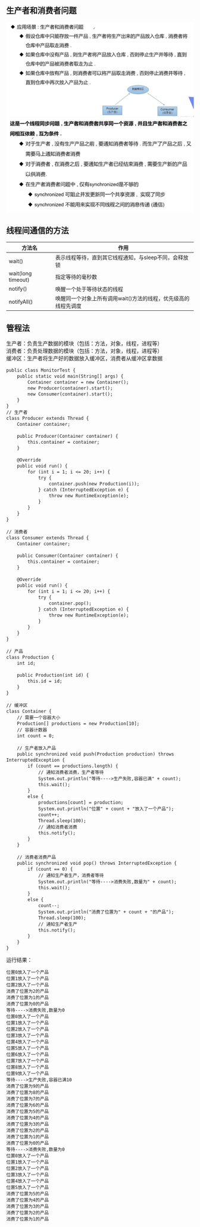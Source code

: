 ## 生产者和消费者问题
![什么是生产者和消费者问题](https://github.com/ZhengyuanHan/CS/blob/main/img/%E7%94%9F%E4%BA%A7%E8%80%85%E5%92%8C%E6%B6%88%E8%B4%B9%E8%80%85.png)
![生产者和消费者问题分析](https://github.com/ZhengyuanHan/CS/blob/main/img/%E7%94%9F%E4%BA%A7%E8%80%85%E5%92%8C%E6%B6%88%E8%B4%B9%E8%80%85%E9%97%AE%E9%A2%98%E5%88%86%E6%9E%90.png)
## 线程间通信的方法
| 方法名 | 作用 |
| --- | --- |
| wait() | 表示线程等待，直到其它线程通知，与sleep不同，会释放锁 |
| wait(long timeout) | 指定等待的毫秒数 |
| notify() | 唤醒一个处于等待状态的线程 |
| notifyAll() | 唤醒同一个对象上所有调用wait()方法的线程，优先级高的线程先调度 |  
## 管程法
生产者：负责生产数据的模块（包括：方法，对象，线程，进程等）  
消费者：负责处理数据的模块（包括：方法，对象，线程，进程等）  
缓冲区：生产者将生产好的数据放入缓冲区，消费者从缓冲区拿数据
```
public class MonitorTest {
    public static void main(String[] args) {
        Container container = new Container();
        new Producer(container).start();
        new Consumer(container).start();
    }
}
// 生产者
class Producer extends Thread {
    Container container;

    public Producer(Container container) {
        this.container = container;
    }

    @Override
    public void run() {
        for (int i = 1; i <= 20; i++) {
            try {
                container.push(new Production(i));
            } catch (InterruptedException e) {
                throw new RuntimeException(e);
            }
        }
    }
}

// 消费者
class Consumer extends Thread {
    Container container;

    public Consumer(Container container) {
        this.container = container;
    }

    @Override
    public void run() {
        for (int i = 1; i <= 20; i++) {
            try {
                container.pop();
            } catch (InterruptedException e) {
                throw new RuntimeException(e);
            }
        }
    }
}

// 产品
class Production {
    int id;

    public Production(int id) {
        this.id = id;
    }
}

// 缓冲区
class Container {
    // 需要一个容器大小
    Production[] productions = new Production[10];
    // 容器计数器
    int count = 0;

    // 生产者放入产品
    public synchronized void push(Production production) throws InterruptedException {
        if (count == productions.length) {
            // 通知消费者消费，生产者等待
            System.out.println("等待---->生产失败,容器已满" + count);
            this.wait();
        }
        else {
            productions[count] = production;
            System.out.println("位置" + count + "放入了一个产品");
            count++;
            Thread.sleep(100);
            // 通知消费者消费
            this.notify();
        }
    }

    // 消费者消费产品
    public synchronized void pop() throws InterruptedException {
        if (count == 0) {
            // 通知生产者生产，消费者等待
            System.out.println("等待---->消费失败,数量为" + count);
            this.wait();
        }
        else {
            count--;
            System.out.println("消费了位置为" + count + "的产品");
            Thread.sleep(100);
            // 通知生产者生产
            this.notify();
        }
    }
}
```
运行结果：
```
位置0放入了一个产品
位置1放入了一个产品
位置2放入了一个产品
消费了位置为2的产品
消费了位置为1的产品
消费了位置为0的产品
等待---->消费失败,数量为0
位置0放入了一个产品
位置1放入了一个产品
位置2放入了一个产品
位置3放入了一个产品
位置4放入了一个产品
位置5放入了一个产品
位置6放入了一个产品
位置7放入了一个产品
位置8放入了一个产品
位置9放入了一个产品
等待---->生产失败,容器已满10
消费了位置为9的产品
消费了位置为8的产品
消费了位置为7的产品
消费了位置为6的产品
消费了位置为5的产品
消费了位置为4的产品
消费了位置为3的产品
消费了位置为2的产品
消费了位置为1的产品
消费了位置为0的产品
等待---->消费失败,数量为0
位置0放入了一个产品
位置1放入了一个产品
位置2放入了一个产品
位置3放入了一个产品
位置4放入了一个产品
位置5放入了一个产品
消费了位置为5的产品
消费了位置为4的产品
消费了位置为3的产品
消费了位置为2的产品
消费了位置为1的产品
```
